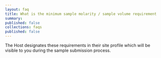 ```yaml
---
layout: faq
title: What is the minimum sample molarity / sample volume requirement for sequencing?
summary:
published: false
collections: faqs
published: false
---
```


The Host designates these requirements in their site profile which will be visible to you during the sample submission process.
